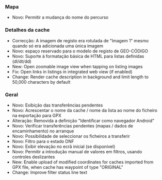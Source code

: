 
### Mapa
- Novo: Permitir a mudança do nome do percurso

### Detalhes da cache
- Correcção: A imagem de registo era rotulada de "Imagem 1" mesmo quando só era adicionada uma única imagem
- Novo: espaço reservado para o modelo de registo de GEO-CÓDIGO
- Novo: Suporte à formatação básica de HTML para listas definidas (dl/dt/dd)
- New: Open zoomable image view when tapping on listing images
- Fix: Open links in listings in integrated web view (if enabled)
- Change: Render cache description in background and limit length to 50,000 characters by default

### Geral
- Novo: Exibição das transferências pendentes
- Novo: Acrescentar o nome da cache / nome da lista ao nome do ficheiro na exportação para GPX
- Alteração: Removida a definição "Identificar como navegador Android"
- Novo: Verificar transferências pendentes (mapas / dados de encaminhamento) no arranque
- Novo: Possibilidade de seleccionar os ficheiros a transferir
- Novo: Filtro para o estado DNF
- Novo: Exibir elevação no ecrã inicial (se disponível)
- Novo: Permitir a introdução manual de valores em filtros, usando controles deslizantes
- New: Enable upload of modified coordinates for caches imported from GPX file, when cache has waypoint of type "ORIGINAL"
- Change: Improve filter status line text
